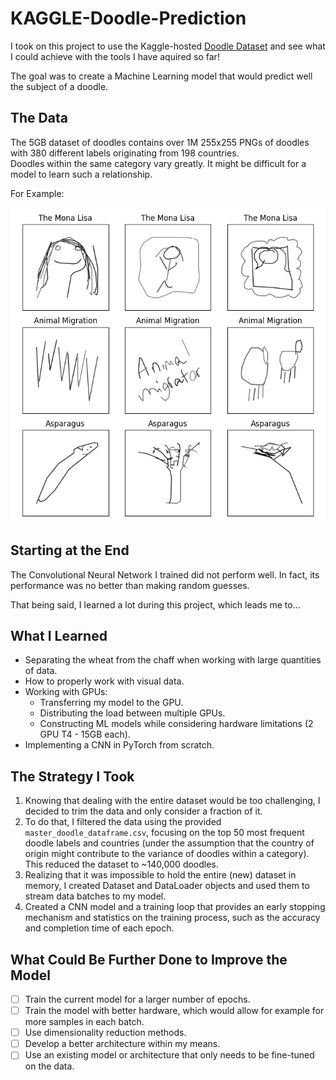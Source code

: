 # KAGGLE-Doodle-Prediction

I took on this project to use the Kaggle-hosted [Doodle Dataset](https://www.kaggle.com/datasets/ashishjangra27/doodle-dataset) and see what I could achieve with the tools I have aquired so far!

The goal was to create a Machine Learning model that would predict well the subject of a doodle.

## The Data

The 5GB dataset of doodles contains over 1M 255x255 PNGs of doodles with 380 different labels originating from 198 countries.
</br>
Doodles within the same category vary greatly. It might be difficult for a model to learn such a relationship.

For Example:

![input example](./Images/input_collage.png)


## Starting at the End

The Convolutional Neural Network I trained did not perform well. In fact, its performance was no better than making random guesses.

That being said, I learned a lot during this project, which leads me to...

## What I Learned

* Separating the wheat from the chaff when working with large quantities of data.
* How to properly work with visual data.
* Working with GPUs:
  - Transferring my model to the GPU.
  - Distributing the load between multiple GPUs.
  - Constructing ML models while considering hardware limitations (2 GPU T4 - 15GB each).
* Implementing a CNN in PyTorch from scratch.

## The Strategy I Took

1.  Knowing that dealing with the entire dataset would be too challenging, I decided to trim the data and only consider a fraction of it.
2. To do that, I filtered the data using the provided `master_doodle_dataframe.csv`, focusing on the top 50 most frequent doodle labels and countries (under the assumption that the country of origin might contribute to the variance of doodles within a category). This reduced the dataset to ~140,000 doodles.
3. Realizing that it was impossible to hold the entire (new) dataset in memory, I created Dataset and DataLoader objects and used them to stream data batches to my model.
4. Created a CNN model and a training loop that provides an early stopping mechanism and statistics on the training process, such as the accuracy and completion time of each epoch.

## What Could Be Further Done to Improve the Model

- [ ] Train the current model for a larger number of epochs.
- [ ] Train the model with better hardware, which would allow for example for more samples in each batch.
- [ ] Use dimensionality reduction methods.
- [ ] Develop a better architecture within my means.
- [ ] Use an existing model or architecture that only needs to be fine-tuned on the data.
